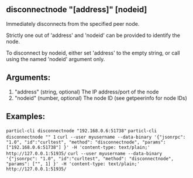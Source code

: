 ## disconnectnode "[address]" [nodeid]

Immediately disconnects from the specified peer node.

Strictly one out of 'address' and 'nodeid' can be provided to identify the node.

To disconnect by nodeid, either set 'address' to the empty string, or call using the named 'nodeid' argument only.

## Arguments:
1. "address"     (string, optional) The IP address/port of the node
2. "nodeid"      (number, optional) The node ID (see getpeerinfo for node IDs)

## Examples:
`particl-cli disconnectnode "192.168.0.6:51738"`
`particl-cli disconnectnode "" 1`
`curl --user myusername --data-binary '{"jsonrpc": "1.0", "id":"curltest", "method": "disconnectnode", "params": ["192.168.0.6:51738"] }' -H 'content-type: text/plain;' http://127.0.0.1:51935/`
`curl --user myusername --data-binary '{"jsonrpc": "1.0", "id":"curltest", "method": "disconnectnode", "params": ["", 1] }' -H 'content-type: text/plain;' http://127.0.0.1:51935/`
